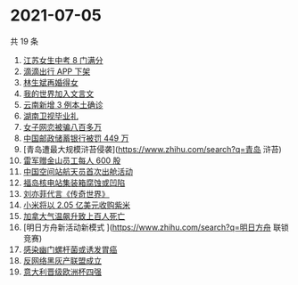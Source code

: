 # 2021-07-05

共 19 条

<!-- BEGIN -->
<!-- 最后更新时间 Mon Jul 05 2021 16:08:19 GMT+0800 (China Standard Time) -->

1. [江苏女生中考 8 门满分](https://www.zhihu.com/search?q=中考)
2. [滴滴出行 APP 下架](https://www.zhihu.com/search?q=滴滴下架)
3. [林生斌再婚得女](https://www.zhihu.com/search?q=林生斌)
4. [我的世界加入文言文](https://www.zhihu.com/search?q=我的世界)
5. [云南新增 3 例本土确诊](https://www.zhihu.com/search?q=云南疫情)
6. [湖南卫视毕业礼](https://www.zhihu.com/search?q=2021毕业礼)
7. [女子网恋被骗八百多万](https://www.zhihu.com/search?q=网恋被骗)
8. [中国邮政储蓄银行被罚 449 万](https://www.zhihu.com/search?q=中国邮政储蓄银行)
9. [青岛遭最大规模浒苔侵袭](https://www.zhihu.com/search?q=青岛 浒苔)
10. [雷军赠金山员工每人 600 股](https://www.zhihu.com/search?q=金山股票)
11. [中国空间站航天员首次出舱活动](https://www.zhihu.com/search?q=首次出舱)
12. [福岛核电站集装箱腐蚀或凹陷](https://www.zhihu.com/search?q=福岛核电站)
13. [刘亦菲代言《传奇世界》](https://www.zhihu.com/search?q=传奇世界手游)
14. [小米将以 2.05 亿美元收购紫米](https://www.zhihu.com/search?q=小米收购紫米)
15. [加拿大气温飙升致上百人死亡](https://www.zhihu.com/search?q=加拿大气温飙升)
16. [明日方舟新活动新模式 ](https://www.zhihu.com/search?q=明日方舟 联锁竞赛)
17. [感染幽门螺杆菌或诱发胃癌](https://www.zhihu.com/search?q=幽门螺杆菌)
18. [反网络黑灰产联盟成立](https://www.zhihu.com/search?q=TapTap)
19. [意大利晋级欧洲杯四强](https://www.zhihu.com/search?q=意大利队)

<!-- END -->

